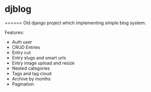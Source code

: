 <h1>djblog</h1>
======
Old django project which implementing simple blog system.

Features:
- Auth user
- CRUD Entries
- Entry cut
- Entry slugs and smart urls
- Entry image upload and resize
- Nested categories
- Tags and tag cloud
- Archive by months
- Pagination
